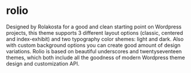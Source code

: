 # rolio

Designed by Rolakosta for a good and clean starting point on Wordpress projects, this theme supports 3 different layout options (classic, centered and index-exhibit) and two typography color shemes: light and dark. Also with custom background options you can create good amount of design variations. Rolio is based on beautiful underscores and twentyseventeen themes, which both include all the  goodness of modern Wordpress theme design and customization API.